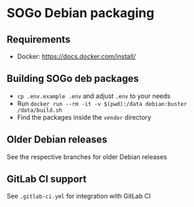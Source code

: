 # SOGo Debian packaging

## Requirements
+ Docker: https://docs.docker.com/install/

## Building SOGo deb packages
+ `cp .env.example .env` and adjust `.env` to your needs
+ Run `docker run --rm -it -v $(pwd):/data debian:buster /data/build.sh`
+ Find the packages inside the `vendor` directory

## Older Debian releases
See the respective branches for older Debian releases

## GitLab CI support
See `.gitlab-ci.yml` for integration with GitLab CI

